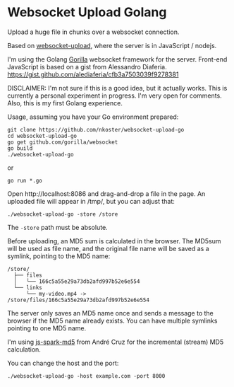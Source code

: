 # Websocket Upload Golang

Upload a huge file in chunks over a websocket connection.

Based on [websocket-upload](https://github.com/nkoster/websocket-upload), where the server is in JavaScript / nodejs.

I'm using the Golang [Gorilla](https://github.com/gorilla/websocket/) websocket framework for the server. 
Front-end JavaScript is based on a gist from Alessandro Diaferia.
https://gist.github.com/alediaferia/cfb3a7503039f9278381

DISCLAIMER: I'm not sure if this is a good idea, but it actually works.
This is currently a personal experiment in progress. I'm very open for comments. Also, this is my first Golang experience.

Usage, assuming you have your Go environment prepared:

```
git clone https://github.com/nkoster/websocket-upload-go
cd websocket-upload-go
go get github.com/gorilla/websocket
go build
./websocket-upload-go
````

or

```
go run *.go
```

Open http://localhost:8086 and drag-and-drop a file in the page.
An uploaded file will appear in /tmp/, but you can adjust that:

```
./websocket-upload-go -store /store
```

The ```-store``` path must be absolute.

Before uploading, an MD5 sum is calculated in the browser.
The MD5sum will be used as file name, and the original file name will be saved as a symlink,
pointing to the MD5 name:

```
/store/
  ├── files
  │   └── 166c5a55e29a73db2afd997b52e6e554
  └── links
      └── my-video.mp4 -> /store/files/166c5a55e29a73db2afd997b52e6e554
 ```

The server only saves an MD5 name once and sends a message to the browser if the MD5 name already exists.
You can have multiple symlinks pointing to one MD5 name.

I'm using [js-spark-md5](https://github.com/satazor/js-spark-md5) from André Cruz
for the incremental (stream) MD5 calculation.

You can change the host and the port:

```
./websocket-upload-go -host example.com -port 8000
```
